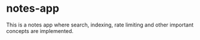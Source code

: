 # notes-app
This is a notes app where search, indexing, rate limiting and other important concepts are implemented.
